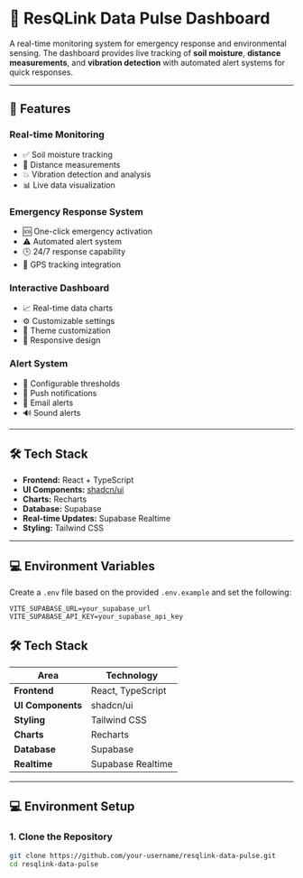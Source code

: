 # 🚨 ResQLink Data Pulse Dashboard

A real-time monitoring system for emergency response and environmental sensing. The dashboard provides live tracking of **soil moisture**, **distance measurements**, and **vibration detection** with automated alert systems for quick responses.

---

## 🚀 Features

### Real-time Monitoring
- ✅ Soil moisture tracking  
- 📏 Distance measurements  
- 💥 Vibration detection and analysis  
- 📊 Live data visualization  

### Emergency Response System
- 🆘 One-click emergency activation  
- ⚠️ Automated alert system  
- 🕒 24/7 response capability  
- 📍 GPS tracking integration  

### Interactive Dashboard
- 📈 Real-time data charts  
- ⚙️ Customizable settings  
- 🎨 Theme customization  
- 📱 Responsive design  

### Alert System
- 🔧 Configurable thresholds  
- 🔔 Push notifications  
- 📧 Email alerts  
- 🔊 Sound alerts  

---

## 🛠️ Tech Stack

- **Frontend:** React + TypeScript  
- **UI Components:** [shadcn/ui](https://ui.shadcn.com)  
- **Charts:** Recharts  
- **Database:** Supabase  
- **Real-time Updates:** Supabase Realtime  
- **Styling:** Tailwind CSS  

---

## 💻 Environment Variables

Create a `.env` file based on the provided `.env.example` and set the following:

```env
VITE_SUPABASE_URL=your_supabase_url
VITE_SUPABASE_API_KEY=your_supabase_api_key

```  

## 🛠️ Tech Stack

| Area             | Technology             |
|------------------|------------------------|
| **Frontend**     | React, TypeScript      |
| **UI Components**| shadcn/ui              |
| **Styling**      | Tailwind CSS           |
| **Charts**       | Recharts               |
| **Database**     | Supabase               |
| **Realtime**     | Supabase Realtime      |

---

## 💻 Environment Setup

### 1. Clone the Repository
```bash
git clone https://github.com/your-username/resqlink-data-pulse.git
cd resqlink-data-pulse
```
